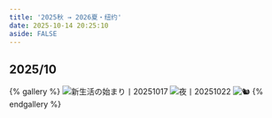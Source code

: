 ```yaml
---
title: '2025秋 → 2026夏・纽约'
date: 2025-10-14 20:25:10
aside: FALSE
---
```

## 2025/10

{% gallery %}
![新生活の始まり丨20251017](https://s2.loli.net/2025/10/18/pwPYdCSJvh6KkrU.jpg)
![夜丨20251022](https://s2.loli.net/2025/10/23/3EY8acknliGUPpB.jpg)
![🐿](https://s2.loli.net/2025/10/25/UvBc9YjmOLaHT28.jpg)
{% endgallery %}
